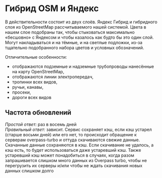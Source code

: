 # Гибрид OSM и Яндекс
В действительности состоит из двух слоёв. Яндекс Гибрид и гибридного слоя из OpenStreetMap рассчитываемого нашей системой. 
Цвета в нашем слое подобраны так, чтобы стыковаться максимально «бесшовно» с Яндексом и чтобы казалось как будто бы это один слой. Могут накладываться и на тёмные, и на светлые подложки, из-за тщательно подобранного набора цветов и условных обозначений.

Отличительные особенности:  
- отображаются подземные и надземные трубопроводы нанесённые на карту OpenStreetMap,  
- отображаются линии электропередач,  
- тропинки всех видов,  
- ручьи, канавы,  
- просеки,  
- дороги всех видов  

## Частота обновлений
_Простой ответ:_ раз в восемь дней  
_Правильный ответ:_ зависит. Сервис сохраняет кэш, если кэш устарел (старше восьми дней) или его нет, то происходит обращение к серверам overpass-turbo и оттуда скачиваются свежие данные. Скачанные данные сохраняются в кэш. Если скачивание не удалось, а кэш есть, то будет использоваться даже устаревший кэш. Также устаревший кэш может понадобиться в случаях, когда разом запрашивается слишком много данных из Overpass turbo, чтобы не перегрузить их серверы и/или чтобы не ждать скачивания новых данных слишком долго
